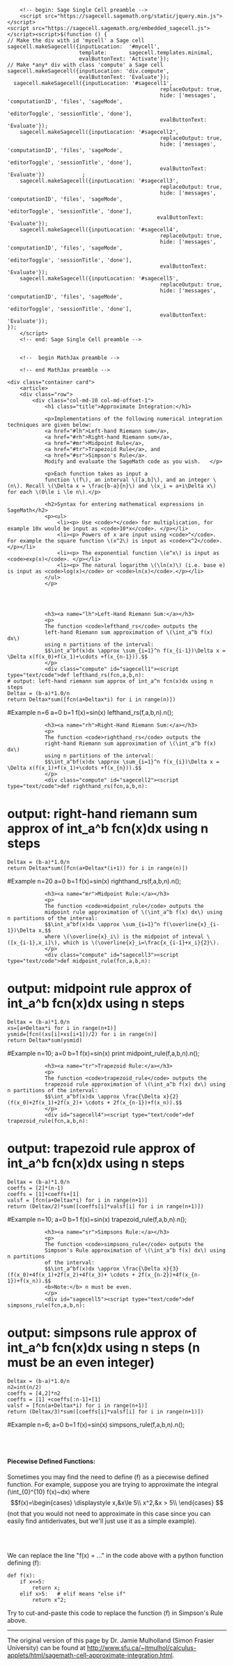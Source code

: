 <!-- originally from http://www.sfu.ca/~jtmulhol/calculus-applets/html/sagemath-cell-approximate-integration.html -->

<html>
<head>
		<meta charset="utf-8">
		<meta name="generator" content="pandoc">
		<title>Approximate Integration in SageMath</title>
		<link rel="shortcut icon" type="image/x-icon" href="/favicon.ico" />
		<meta name="viewport" content="width=device-width, initial-scale=1.0" />
		<link rel="stylesheet" type="text/css" href="../css/bootstrap/bootstrap.css" />
		<link rel="stylesheet" type="text/css" href="../css/bootstrap/bootstrap-theme.css" />
		<link rel="stylesheet" type="text/css" href="../css/swc.css" />

		<!-- begin: Sage Single Cell preamble -->
		<script src="https://sagecell.sagemath.org/static/jquery.min.js"></script>
    <script src="https://sagecell.sagemath.org/embedded_sagecell.js"></script><script>$(function () {
    // Make the div with id 'mycell' a Sage cell
    sagecell.makeSagecell({inputLocation:  '#mycell',
                           template:       sagecell.templates.minimal,
                           evalButtonText: 'Activate'});
    // Make *any* div with class 'compute' a Sage cell
    sagecell.makeSagecell({inputLocation: 'div.compute',
                           evalButtonText: 'Evaluate'});
	  sagecell.makeSagecell({inputLocation: '#sagecell1',
													 replaceOutput: true,
													 hide: ['messages', 'computationID', 'files', 'sageMode',
							 					 					'editorToggle', 'sessionTitle', 'done'],
													 evalButtonText: 'Evaluate'});
		sagecell.makeSagecell({inputLocation: '#sagecell2',
													 replaceOutput: true,
													 hide: ['messages', 'computationID', 'files', 'sageMode',
							 					 					'editorToggle', 'sessionTitle', 'done'],
													 evalButtonText: 'Evaluate'})            ;
		sagecell.makeSagecell({inputLocation: '#sagecell3',
													 replaceOutput: true,
													 hide: ['messages', 'computationID', 'files', 'sageMode',
							 					 					'editorToggle', 'sessionTitle', 'done'],
													evalButtonText: 'Evaluate'});
		sagecell.makeSagecell({inputLocation: '#sagecell4',
													 replaceOutput: true,
													 hide: ['messages', 'computationID', 'files', 'sageMode',
							 					 					'editorToggle', 'sessionTitle', 'done'],
													 evalButtonText: 'Evaluate'});
		sagecell.makeSagecell({inputLocation: '#sagecell5',
													 replaceOutput: true,
													 hide: ['messages', 'computationID', 'files', 'sageMode',
							 					 					'editorToggle', 'sessionTitle', 'done'],
													 evalButtonText: 'Evaluate'});
    });
		</script>
		<!-- end: Sage Single Cell preamble -->


		<!--  begin MathJax preamble -->
<!--		<script type="text/javascript"src="http://cdn.mathjax.org/mathjax/latest/MathJax.js?config=TeX-AMS-MML_HTMLorMML"></script> -->
		<!-- end MathJax preamble -->

</head>


<body class="lesson">

	<div class="container card">
		<article>
		<div class="row">
			<div class="col-md-10 col-md-offset-1">
				<h1 class="title">Approximate Integration:</h1>

				<p>Implementations of the following numerical integration techniques are given below:
				<a href="#lh">Left-hand Riemann sum</a>,
				<a href="#rh">Right-hand Riemann sum</a>,
				<a href="#mr">Midpoint Rule</a>,
				<a href="#tr">Trapezoid Rule</a>, and
				<a href="#sr">Simpson's Rule</a>.
				Modify and evaluate the SageMath code as you wish.   </p>

				<p>Each function takes as input a
				function \(f\), an interval \([a,b]\), and an integer \(n\). Recall \(\Delta x = \frac{b-a}{n}\) and \(x_i = a+i\Delta x\) for each \(0\le i \le n\).</p>

				<h2>Syntax for entering mathematical expressions in SageMath</h2>
				<p><ul>
					<li><p> Use <code>*</code> for multiplication, for example 10x would be input as <code>10*x</code>. </p></li>
					<li><p> Powers of x are input using <code>^</code>.  For example the square function \(x^2\) is input as <code>x^2</code>.</p></li>
					<li><p> The exponential function \(e^x\) is input as <code>exp(x)</code>. </p></li>
					<li><p> The natural logarithm \(\ln(x)\) (i.e. base e) is input as <code>log(x)</code> or <code>ln(x)</code>.</p></li>
				</ul>
				</p>




				<h3><a name="lh">Left-Hand Riemann Sum:</a></h3>
				<p>
				The function <code>lefthand_rs</code> outputs the
				left-hand Riemann sum approximation of \(\int_a^b f(x) dx\)
				using n partitions of the interval:
				$$\int_a^bf(x)dx \approx \sum_{i=1}^n f(x_{i-1})\Delta x = \Delta x(f(x_0)+f(x_1)+\cdots +f(x_{n-1})).$$
				</p>
				<div class="compute" id="sagecell1"><script type="text/code">def lefthand_rs(fcn,a,b,n):
	# output: left-hand riemann sum approx of int_a^n fcn(x)dx using n steps
	Deltax = (b-a)*1.0/n
	return Deltax*sum([fcn(a+Deltax*i) for i in range(n)])

#Example
n=6
a=0
b=1
f(x)=sin(x)
lefthand_rs(f,a,b,n).n();
				</script></div>


				<h3><a name="rh">Right-Hand Riemann Sum:</a></h3>
				<p>
				The function <code>righthand_rs</code> outputs the
				right-hand Riemann sum approximation of \(\int_a^b f(x) dx\)
				using n partitions of the interval:
				$$\int_a^bf(x)dx \approx \sum_{i=1}^n f(x_{i})\Delta x = \Delta x(f(x_1)+f(x_1)+\cdots +f(x_{n})).$$
				</p>
				<div class="compute" id="sagecell2"><script type="text/code">def righthand_rs(fcn,a,b,n):
# output: right-hand riemann sum approx of int_a^b fcn(x)dx using n steps
	Deltax = (b-a)*1.0/n
	return Deltax*sum([fcn(a+Deltax*(i+1)) for i in range(n)])

#Example
n=20
a=0
b=1
f(x)=sin(x)
righthand_rs(f,a,b,n).n();
				</script></div>


				<h3><a name="mr">Midpoint Rule:</a></h3>
				<p>
				The function <code>midpoint_rule</code> outputs the
				midpoint rule approximation of \(\int_a^b f(x) dx\) using n partitions of the interval:
				$$\int_a^bf(x)dx \approx \sum_{i=1}^n f(\overline{x}_{i-1})\Delta x,$$
				where \(\overline{x}_i\) is the midpoint of inteval \([x_{i-1},x_i]\), which is \(\overline{x}_i=\frac{x_{i-1}+x_i}{2}\).
				</p>
				<div class="compute" id="sagecell3"><script type="text/code">def midpoint_rule(fcn,a,b,n):
# output: midpoint rule approx of int_a^b fcn(x)dx using n steps
	Deltax = (b-a)*1.0/n
	xs=[a+Deltax*i for i in range(n+1)]
	ysmid=[fcn((xs[i]+xs[i+1])/2) for i in range(n)]
	return Deltax*sum(ysmid)

#Example
n=10;
a=0
b=1
f(x)=sin(x)
print midpoint_rule(f,a,b,n).n();
				</script></div>


				<h3><a name="tr">Trapezoid Rule:</a></h3>
				<p>
				The function <code>trapezoid_rule</code> outputs the
				trapezoid rule approximation of \(\int_a^b f(x) dx\) using n partitions of the interval:
				$$\int_a^bf(x)dx \approx \frac{\Delta x}{2}(f(x_0)+2f(x_1)+2f(x_2)+ \cdots + 2f(x_{n-1})+f(x_n)).$$
				</p>
				<div id="sagecell4"><script type="text/code">def trapezoid_rule(fcn,a,b,n):
# output: trapezoid rule approx of int_a^b fcn(x)dx using n steps
	Deltax = (b-a)*1.0/n
	coeffs = [2]*(n-1)
	coeffs = [1]+coeffs+[1]
	valsf = [fcn(a+Deltax*i) for i in range(n+1)]
	return (Deltax/2)*sum([coeffs[i]*valsf[i] for i in range(n+1)])

#Example
n=10;
a=0
b=1
f(x)=sin(x)
trapezoid_rule(f,a,b,n).n();
				</script></div>


				<h3><a name="sr">Simpsons Rule:</a></h3>
				<p>
				The function <code>simpsons_rule</code> outputs the
				Simpson's Rule approximation of \(\int_a^b f(x) dx\) using n partitions
				of the interval:
				$$\int_a^bf(x)dx \approx \frac{\Delta x}{3}(f(x_0)+4f(x_1)+2f(x_2)+4f(x_3)+ \cdots + 2f(x_{n-2})+4f(x_{n-1})+f(x_n)).$$
				<b>Note:</b> n must be even.
				</p>
				<div id="sagecell5"><script type="text/code">def simpsons_rule(fcn,a,b,n):
# output: simpsons rule approx of int_a^b fcn(x)dx using n steps (n must be an even integer)
	Deltax = (b-a)*1.0/n
	n2=int(n/2)
	coeffs = [4,2]*n2
	coeffs = [1] +coeffs[:n-1]+[1]
	valsf = [fcn(a+Deltax*i) for i in range(n+1)]
	return (Deltax/3)*sum([coeffs[i]*valsf[i] for i in range(n+1)])

#Example
n=6;
a=0
b=1
f(x)=sin(x)
simpsons_rule(f,a,b,n).n();
				</script></div>

<br /><br />



<h4> Piecewise Defined Functions:</h4>

Sometimes you may find the need to define \(f\) as a piecewise defined function.  For example, suppose you are trying to approximate the integral \(\int_{0}^{10} f(x)~dx\) where
$$f(x)=\begin{cases}
\displaystyle x,&x\le 5\\
x^2,&x > 5\\
\end{cases}
$$ (not that you would not need to approximate in this case since you can easily find antiderivates, but we'll just use it as a simple example).

</br></br>

We can replace the line "f(x) = ..." in the code above with a python function defining \(f\):

<pre class="gap"><code>def f(x):
    if x<=5:
        return x;
    elif x>5:   # elif means "else if"
        return x^2;</code></pre>

Try to cut-and-paste this code to replace the function \(f\) in Simpson's Rule above.

<hr>

<p>The original version of this page by Dr. Jamie Mulholland (Simon Frasier University) can be found at <a href="http://www.sfu.ca/~jtmulhol/calculus-applets/html/sagemath-cell-approximate-integration.html">http://www.sfu.ca/~jtmulhol/calculus-applets/html/sagemath-cell-approximate-integration.html</a>.
<br /><br />

</div>
</div>
</article>

</div>
<!-- Javascript placed at the end of the document so the pages load faster -->
<!--<script src="http://software-carpentry.org/v5/js/jquery-1.9.1.min.js"></script>-->
<script src="css/bootstrap/bootstrap-js/bootstrap.js"></script>
</body>
</html>